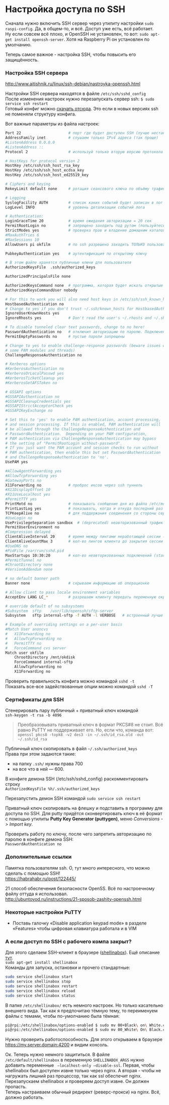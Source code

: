 # Настройка доступа по SSH
Сначала нужно включить SSH сервер через утилиту настройки `sudo raspi-config`. Да, в общем-то, и всё. Доступ уже есть, всё работает.  
Ну если совсем всё плохо, и OpenSSH не установлен, то вот: `sudo apt-get install openssh-server`. Хотя на Raspberry Pi он установлен по умолчанию.

Теперь самое важное - настройка SSH, чтобы повысить его защищённость.

### Настройка SSH сервера
http://www.aitishnik.ru/linux/ssh-debian/nastroyka-openssh.html  

Настройки SSH сервера находятся в файле `/etc/ssh/sshd_config`  
После изменения настроек нужно перезапускать сервер ssh: `$ sudo service ssh restart`  
Готовый конфиг можно [скачать отсюда](/configs/sshd_config). Это если в новых версиях ssh не поменяли структуру конфига.  

Вот важные параметры из файла настроек:
```bash
Port 22                     # порт где будет доступен SSH (лучше нестандартный)
AddressFamily inet          # слушаем только IPv4 адреса (так проще)
#ListenAddress 0.0.0.0
#ListenAddress ::
Protocol 2                  # используй только вторую версию протокола

# HostKeys for protocol version 2
HostKey /etc/ssh/ssh_host_rsa_key
HostKey /etc/ssh/ssh_host_ecdsa_key
HostKey /etc/ssh/ssh_host_ed25519_key

# Ciphers and keying
RekeyLimit default none     # ротация сеансового ключа по объёму трафика и по вермени

# Logging
SyslogFacility AUTH         # список каких событий будет записан в лог (/var/log/auth)
LogLevel INFO               # уровень детализации событий лога

# Authentication:
LoginGraceTime 20           # время ожидания авторизации = 20 сек
PermitRootLogin no          # запрещено заходить под рутом (пользуйтесь sudo)
StrictModes yes             # проверка прав и владение домашним каталогом пользователя
#MaxAuthTries 6
#MaxSessions 10
AllowUsers pi okfilm        # по ssh разрешено заходить ТОЛЬКО пользователю 'pi'

PubkeyAuthentication yes    # аутентификация по открытому ключу

# В этом файле хранятся публичные ключи для пользователя
AuthorizedKeysFile	.ssh/authorized_keys

AuthorizedPrincipalsFile none

AuthorizedKeysCommand none  # программа, которая будет искать открытые ключи пользователя
AuthorizedKeysCommandUser nobody

# For this to work you will also need host keys in /etc/ssh/ssh_known_hosts
HostbasedAuthentication no
# Change to yes if you don't trust ~/.ssh/known_hosts for HostbasedAuthentication
IgnoreUserKnownHosts yes
IgnoreRhosts yes            # Don't read the user's ~/.rhosts and ~/.shosts files

# To disable tunneled clear text passwords, change to no here!
PasswordAuthentication no   # отключил авторизацию по паролю. Подключение только по ключу
PermitEmptyPasswords no     # пустые пароли запрещены

# Change to yes to enable challenge-response passwords (beware issues with
# some PAM modules and threads)
ChallengeResponseAuthentication no

# Kerberos options
#KerberosAuthentication no
#KerberosOrLocalPasswd yes
#KerberosTicketCleanup yes
#KerberosGetAFSToken no

# GSSAPI options
#GSSAPIAuthentication no
#GSSAPICleanupCredentials yes
#GSSAPIStrictAcceptorCheck yes
#GSSAPIKeyExchange no

# Set this to 'yes' to enable PAM authentication, account processing,
# and session processing. If this is enabled, PAM authentication will
# be allowed through the ChallengeResponseAuthentication and
# PasswordAuthentication.  Depending on your PAM configuration,
# PAM authentication via ChallengeResponseAuthentication may bypass
# the setting of "PermitRootLogin without-password".
# If you just want the PAM account and session checks to run without
# PAM authentication, then enable this but set PasswordAuthentication
# and ChallengeResponseAuthentication to 'no'.
UsePAM yes

#AllowAgentForwarding yes
#AllowTcpForwarding yes
#GatewayPorts no
X11Forwarding no            # проброс иксов через ssh туннель
#X11DisplayOffset 10
#X11UseLocalhost yes
#PermitTTY yes
PrintMotd no                # показывать сообщение дня из файла /etc/motd
PrintLastLog yes            # показывать, когда и откуда последний раз заходил
TCPKeepAlive no             # для поддержания соединения со стороны сервера (вариант похуже)
#UseLogin no
UsePrivilegeSeparation sandbox  # (deprecated) неавторизованный трафик в не привилегированном процессе
PermitUserEnvironment no
#Compression delayed
ClientAliveInterval 20      # время между пингами неработающей сессии (вариант получше)
ClientAliveCountMax 3       # кол-во пингов клиента до закрытия сессии (вариант получше)
#UseDNS no
#PidFile /var/run/sshd.pid
MaxStartups 10:30:20        # кол-во неавторизованных подключений (start:rate:full)
#PermitTunnel no
#ChrootDirectory none
#VersionAddendum none

# no default banner path
Banner none                 # скрываем информацию об операционке

# Allow client to pass locale environment variables
AcceptEnv LANG LC_*         # разрешаем клиенту передать переменную окружения 'locale'

# override default of no subsystems
#Subsystem	sftp	/usr/lib/openssh/sftp-server
Subsystem	sftp internal-sftp -f AUTH -l VERBOSE   # встроенный лучше чем тот старый

# Example of overriding settings on a per-user basis
#Match User anoncvs
#	X11Forwarding no
#	AllowTcpForwarding no
#	PermitTTY no
#	ForceCommand cvs server
Match user okfilm
    ChrootDirectory /mnt/okdisk
    ForceCommand internal-sftp
    AllowTcpForwarding no
    X11Forwarding no
```
Проверить правильность конфига можно командой `sshd -t`  
Показать все-все задействованные опции можно командой `sshd -T`  

### Сертификаты для SSH
Сгенерировать пару публичный + приватный ключ командой  
`ssh-keygen -t rsa -b 4096`

> Преобразовывать приватный ключ в формат PKCS#8 не стоит. Всё равно PuTTY не поддерживает его. Но, если что, команда вот:   
> `openssl pkcs8 -topk8 -v2 des3 -in ~/.ssh/id_rsa.old -out ~/.ssh/id_rsa`

Публичный ключ скопировать в файл `~/.ssh/authorized_keys`  
Права при этом задаются такие:

* на папку `.ssh/` нужны права 700
* на все что в ней — 600.

В конфиге демона SSH (/etc/ssh/sshd_config) раскомментировать строку  
`AuthorizedKeysFile	%h/.ssh/authorized_keys`

Перезапустить демон SSH командой `sudo service ssh restart`

Приватный ключ скопировать на флешку и подставить в программу для доступа по SSH. Для putty придётся сконвертировать ключ в её формат с помощью утилиты **Putty Key Generator (puttygen)**, меню _Conversions -> Import key_.

Проверить работу по ключу, после чего запретить авторизацию по паролю в конфиге демона SSH:  
`PasswordAuthentication no`

### Дополнительные ссылки
Памятка пользователям ssh. О, тут много интересного, что можно сделать с помощью SSH!  
https://habrahabr.ru/post/122445/

21 способ обеспечения безопасности OpenSS. Всё по настроечному файлу оттуда я использовал.  
http://ubuntovod.ru/instructions/21-sposob-zashity-openssh.html

### Некоторые настройки PuTTY
* Поставь галочку «Disable application keypad mode» в разделе «Features» чтобы цифровая клавиатура работала и в VIM

### А если доступ по SSH с рабочего компа закрыт?  
Для этого сделаем SSH-клиент в браузере ([shellinabox](https://github.com/shellinabox/shellinabox)). Ещё описание [тут](https://ergoz.ru/web-ssh-klient-ssh-cherez-brauzer/).  
`sudo apt-get install shellinabox`  
Команды для запуска, остановки и прочего стандартные:  
```bash
sudo service shellinabox start
sudo service shellinabox stop
sudo service shellinabox restart
sudo service shellinabox reload
sudo service shellinabox status
```
В папке `/etc/shellinabox/` есть немного настроек. Но только касательно внешнего вида. Так как я предпочитаю тёмную тему, то переименуем файлы с темами, чтобы по-умолчанию была тёмная:  
```bash
pi@rpi:/etc/shellinabox/options-enabled $ sudo mv 00+Black\ on\ White.css 00_Black\ on\ White.css
pi@rpi:/etc/shellinabox/options-enabled $ sudo mv 00_White\ On\ Black.css 00+White\ On\ Black.css
```
Нужно проверить работоспособность. Для этого открываем в браузере https://my.server.domain:4200 и видим консоль.  

Ок. Теперь нужно немного защититься. В файле `/etc/default/shellinabox` в переменную `SHELLINABOX_ARGS` нужно добавить переменные ` –localhost-only –disable-ssl`. Первая, чтобы shellinabox был доступен извне только через nginx. А вторая - чтобы не нагружать лишний раз процессор, так как ssl обеспечит nginx.  
Перезапускаем shellinabox и проверяем доступ извне. Он должен пропасть.  
Теперь настраиваем обычный редирект (реверс-прокси) на nginx. Всё, должно работать.  
